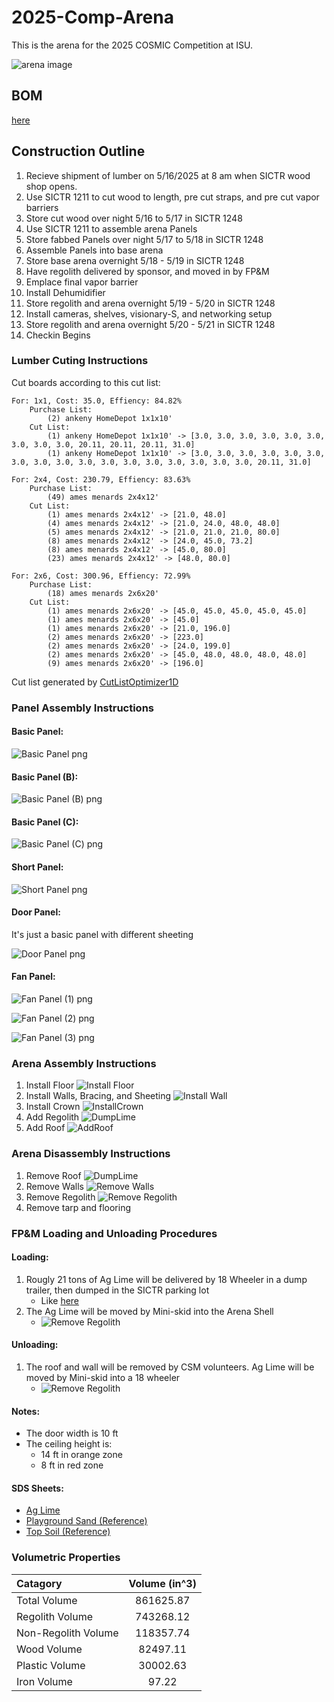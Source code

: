 # 2025-Comp-Arena

This is the arena for the 2025 COSMIC Competition at ISU.

![arena image](https://github.com/Cardinal-Space-Mining/2025-Comp-Arena/blob/main/CoverImg.png?raw=true)


## BOM
[here](https://docs.google.com/spreadsheets/d/1-_N2USS-mLNvjBXAtTUOFBfuuMwFibqy-OpLSeePz_4/edit?usp=sharing)

## Construction Outline
1. Recieve shipment of lumber on 5/16/2025 at 8 am when SICTR wood shop opens.
2. Use SICTR 1211 to cut wood to length, pre cut straps, and pre cut vapor barriers
3. Store cut wood over night 5/16 to 5/17 in SICTR 1248
4. Use SICTR 1211 to assemble arena Panels
5. Store fabbed Panels over night 5/17 to 5/18 in SICTR 1248
6. Assemble Panels into base arena
7. Store base arena overnight 5/18 - 5/19 in SICTR 1248
8. Have regolith delivered by sponsor, and moved in by FP&M
9. Emplace final vapor barrier
10. Install Dehumidifier
11. Store regolith and arena overnight 5/19 - 5/20 in SICTR 1248
12. Install cameras, shelves, visionary-S, and networking setup
13. Store regolith and arena overnight 5/20 - 5/21 in SICTR 1248
14. Checkin Begins

### Lumber Cuting Instructions
Cut boards according to this cut list:
```
For: 1x1, Cost: 35.0, Effiency: 84.82%
	Purchase List:
		(2) ankeny HomeDepot 1x1x10'
	Cut List:
		(1) ankeny HomeDepot 1x1x10' -> [3.0, 3.0, 3.0, 3.0, 3.0, 3.0, 3.0, 3.0, 3.0, 20.11, 20.11, 20.11, 31.0]
		(1) ankeny HomeDepot 1x1x10' -> [3.0, 3.0, 3.0, 3.0, 3.0, 3.0, 3.0, 3.0, 3.0, 3.0, 3.0, 3.0, 3.0, 3.0, 3.0, 3.0, 3.0, 20.11, 31.0]

For: 2x4, Cost: 230.79, Effiency: 83.63%
	Purchase List:
		(49) ames menards 2x4x12'
	Cut List:
		(1) ames menards 2x4x12' -> [21.0, 48.0]
		(4) ames menards 2x4x12' -> [21.0, 24.0, 48.0, 48.0]
		(5) ames menards 2x4x12' -> [21.0, 21.0, 21.0, 80.0]
		(8) ames menards 2x4x12' -> [24.0, 45.0, 73.2]
		(8) ames menards 2x4x12' -> [45.0, 80.0]
		(23) ames menards 2x4x12' -> [48.0, 80.0]

For: 2x6, Cost: 300.96, Effiency: 72.99%
	Purchase List:
		(18) ames menards 2x6x20'
	Cut List:
		(1) ames menards 2x6x20' -> [45.0, 45.0, 45.0, 45.0, 45.0]
		(1) ames menards 2x6x20' -> [45.0]
		(1) ames menards 2x6x20' -> [21.0, 196.0]
		(2) ames menards 2x6x20' -> [223.0]
		(2) ames menards 2x6x20' -> [24.0, 199.0]
		(2) ames menards 2x6x20' -> [45.0, 48.0, 48.0, 48.0, 48.0]
		(9) ames menards 2x6x20' -> [196.0]

```
Cut list generated by [CutListOptimizer1D](https://github.com/wimos-ai/CutListOptimizer1D)

### Panel Assembly Instructions

#### Basic Panel:

![Basic Panel png](https://github.com/Cardinal-Space-Mining/2025-Comp-Arena/blob/main/Arena/img/panels/basic%20panel.PNG?raw=true)

#### Basic Panel (B):

![Basic Panel (B) png](https://github.com/Cardinal-Space-Mining/2025-Comp-Arena/blob/main/Arena/img/panels/basic%20panelB.PNG?raw=true)

#### Basic Panel (C):

![Basic Panel (C) png](https://github.com/Cardinal-Space-Mining/2025-Comp-Arena/blob/main/Arena/img/panels/basic%20panelC.PNG?raw=true)

#### Short Panel:

![Short Panel png](https://github.com/Cardinal-Space-Mining/2025-Comp-Arena/blob/main/Arena/img/panels/short%20pannel.PNG?raw=true)

#### Door Panel:

It's just a basic panel with different sheeting

![Door Panel png](https://github.com/Cardinal-Space-Mining/2025-Comp-Arena/blob/main/Arena/img/panels/door%20panel.PNG?raw=true)

#### Fan Panel:

![Fan Panel (1) png](https://github.com/Cardinal-Space-Mining/2025-Comp-Arena/blob/main/Arena/img/panels/fan%20panel%201.PNG?raw=true)

![Fan Panel (2) png](https://github.com/Cardinal-Space-Mining/2025-Comp-Arena/blob/main/Arena/img/panels/fan%20panel%202.PNG?raw=true)

![Fan Panel (3) png](https://github.com/Cardinal-Space-Mining/2025-Comp-Arena/blob/main/Arena/img/panels/fan%20panel%203.PNG?raw=true)


### Arena Assembly Instructions

1. Install Floor
	![Install Floor](https://github.com/Cardinal-Space-Mining/2025-Comp-Arena/blob/main/Arena/img/install_steps/InstallFloor.PNG?raw=true)
2. Install Walls, Bracing, and Sheeting
![Install Wall](https://github.com/Cardinal-Space-Mining/2025-Comp-Arena/blob/main/Arena/img/install_steps/Install%20Walls,%20Sheeting,%20and%20bolts.PNG?raw=true)
3. Install Crown
![InstallCrown](https://github.com/Cardinal-Space-Mining/2025-Comp-Arena/blob/main/Arena/img/install_steps/InstallCrown.PNG?raw=true)
4. Add Regolith
![DumpLime](https://github.com/Cardinal-Space-Mining/2025-Comp-Arena/blob/main/Arena/img/install_steps/DumpRegolith.PNG?raw=true)
5. Add Roof
![AddRoof](https://github.com/Cardinal-Space-Mining/2025-Comp-Arena/blob/main/Arena/img/install_steps/InstallRoof.PNG?raw=true)

### Arena Disassembly Instructions
1. Remove Roof
![DumpLime](https://github.com/Cardinal-Space-Mining/2025-Comp-Arena/blob/main/Arena/img/install_steps/DumpRegolith.PNG?raw=true)
2. Remove Walls
![Remove Walls](https://github.com/Cardinal-Space-Mining/2025-Comp-Arena/blob/main/Arena/img/destruction_steps/RemoveWalls.PNG?raw=true)
3. Remove Regolith
![Remove Regolith](https://github.com/Cardinal-Space-Mining/2025-Comp-Arena/blob/main/Arena/img/install_steps/InstallFloor.PNG?raw=true)
4. Remove tarp and flooring

### FP&M Loading and Unloading Procedures

#### Loading: 
1. Rougly 21 tons of Ag Lime will be delivered by 18 Wheeler in a dump trailer, then dumped in the SICTR parking lot
	* Like [here](https://youtu.be/68cE22GQ5mw?si=_lyoBhohsE822YJR&t=146)
2. The Ag Lime will be moved by Mini-skid into the Arena Shell
	* ![Remove Regolith](https://raw.githubusercontent.com/Cardinal-Space-Mining/2025-Comp-Arena/refs/heads/main/Arena/img/install_steps/ArenaLoad.png?raw=true)

#### Unloading: 

1. The roof and wall will be removed by CSM volunteers. Ag Lime will be moved by Mini-skid into a 18 wheeler
	* ![Remove Regolith](https://raw.githubusercontent.com/Cardinal-Space-Mining/2025-Comp-Arena/refs/heads/main/Arena/img/install_steps/ArenaLoad.png?raw=true)

	
#### Notes:
* The door width is 10 ft
* The ceiling height is:
	* 14 ft in orange zone
	* 8 ft in red zone

#### SDS Sheets:
* [Ag Lime](https://www.graymont.com/sites/default/files/users/user2883/NZ%20SDS/Agricultural%20Lime%20NZ%20GHS%20SDS%202022-10-05.pdf)
* [Playground Sand (Reference)](https://www.quikrete.com/pdfs/msds-b4-playsand.pdf)
* [Top Soil (Reference)](https://www.countymaterials.com/en/downloads/industry-tech-documents/safety-data-sheets-sds/459-topsoil-potting-soil-safety-data-sheet-sds/file)


### Volumetric Properties
| Catagory| Volume (in^3) |
| :---------------- | :------: |
| Total Volume       |    861625.87   | 
| Regolith Volume |  743268.12   | 
| Non-Regolith Volume | 118357.74 |
| Wood Volume      |   82497.11   | 
| Plastic Volume    |  30002.63   | 
| Iron Volume  |           97.22 |

